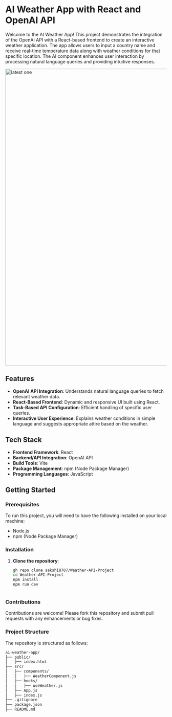 # AI Weather App with React and OpenAI API

Welcome to the AI Weather App! This project demonstrates the integration of the OpenAI API with a React-based frontend to create an interactive weather application. The app allows users to input a country name and receive real-time temperature data along with weather conditions for that specific location. The AI component enhances user interaction by processing natural language queries and providing intuitive responses.



<img width="928" alt="latest one" src="https://github.com/user-attachments/assets/81102717-7ac1-45f5-b4f0-491ed06df74f">



## Features

- **OpenAI API Integration**: Understands natural language queries to fetch relevant weather data.
- **React-Based Frontend**: Dynamic and responsive UI built using React.
- **Task-Based API Configuration**: Efficient handling of specific user queries.
- **Interactive User Experience**: Explains weather conditions in simple language and suggests appropriate attire based on the weather.

## Tech Stack

- **Frontend Framework**: React
- **Backend/API Integration**: OpenAI API
- **Build Tools**: Vite
- **Package Management**: npm (Node Package Manager)
- **Programming Languages**: JavaScript


## Getting Started


### Prerequisites

To run this project, you will need to have the following installed on your local machine:

- Node.js
- npm (Node Package Manager)

### Installation

1. **Clone the repository**:
   ```bash
   gh repo clone sakshi8707/Weather-API-Project
   cd Weather-API-Project
   npm install
   npm run dev



### Contributions

   Contributions are welcome! Please fork this repository and submit pull requests with any enhancements or bug fixes.
   
 ### Project Structure

 
  The repository is structured as follows:
  
```bash
ai-weather-app/
├── public/
│   ├── index.html
├── src/
│   ├── components/
│   │   ├── WeatherComponent.js
│   ├── hooks/
│   │   ├── useWeather.js
│   ├── App.js
│   ├── index.js
├── .gitignore
├── package.json
├── README.md





